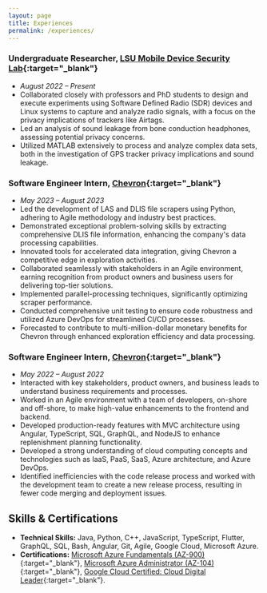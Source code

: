 ```yaml
---
layout: page
title: Experiences
permalink: /experiences/
---
```


### Undergraduate Researcher, [LSU Mobile Device Security Lab](https://csc.lsu.edu/~chenwang/){:target="_blank"}
- *August 2022 – Present*
- Collaborated closely with professors and PhD students to design and execute experiments using Software Defined Radio (SDR) devices and Linux systems to capture and analyze radio signals, with a focus on the privacy implications of trackers like Airtags.
- Led an analysis of sound leakage from bone conduction headphones, assessing potential privacy concerns.
- Utilized MATLAB extensively to process and analyze complex data sets, both in the investigation of GPS tracker privacy implications and sound leakage.

### Software Engineer Intern, [Chevron](https://www.Chevron.com){:target="_blank"}
- *May 2023 – August 2023*
- Led the development of LAS and DLIS file scrapers using Python, adhering to Agile methodology and industry best practices.
- Demonstrated exceptional problem-solving skills by extracting comprehensive DLIS file information, enhancing the company's data processing capabilities.
- Innovated tools for accelerated data integration, giving Chevron a competitive edge in exploration activities.
- Collaborated seamlessly with stakeholders in an Agile environment, earning recognition from product owners and business users for delivering top-tier solutions.
- Implemented parallel-processing techniques, significantly optimizing scraper performance.
- Conducted comprehensive unit testing to ensure code robustness and utilized Azure DevOps for streamlined CI/CD processes.
- Forecasted to contribute to multi-million-dollar monetary benefits for Chevron through enhanced exploration efficiency and data processing.

### Software Engineer Intern, [Chevron](https://www.Chevron.com){:target="_blank"}
- *May 2022 – August 2022*
- Interacted with key stakeholders, product owners, and business leads to understand business requirements and processes.
- Worked in an Agile environment with a team of developers, on-shore and off-shore, to make high-value enhancements to the frontend and backend.
- Developed production-ready features with MVC architecture using Angular, TypeScript, SQL, GraphQL, and NodeJS to enhance replenishment planning functionality.
- Developed a strong understanding of cloud computing concepts and technologies such as IaaS, PaaS, SaaS, Azure architecture, and Azure DevOps.
- Identified inefficiencies with the code release process and worked with the development team to create a new release process, resulting in fewer code merging and deployment issues.

## Skills & Certifications

- **Technical Skills:** Java, Python, C++, JavaScript, TypeScript, Flutter, GraphQL, SQL, Bash, Angular, Git, Agile, Google Cloud, Microsoft Azure.
- **Certifications:** [Microsoft Azure Fundamentals (AZ-900)](https://learn.microsoft.com/en-us/users/adityasrivastava-8756/credentials/4f4f740650d0295f){:target="_blank"}, [Microsoft Azure Administrator (AZ-104)](https://learn.microsoft.com/en-us/users/adityasrivastava-8756/credentials/e6730455efc26e16){:target="_blank"}, [Google Cloud Certified: Cloud Digital Leader](https://www.credential.net/15ce8099-7e83-47f6-8c85-e47f1b965333?key=911e28d652066c1b6a9c298d9020eebfed64b2b65d3c657536e054022635f296&trk=public_profile_see-credential){:target="_blank"}.
